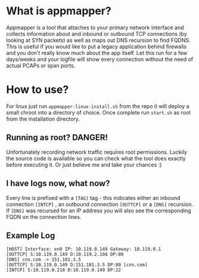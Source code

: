 # What is appmapper?

Appmapper is a tool that attaches to your primary network interface and collects information about and inbound or outbound TCP connections (by looking at SYN packets) as well as maps out DNS recursion to find FQDNS. This is useful if you would like to put a legacy application behind firewalls and you don't really know much about the app itself. Let this run for a few days/weeks and your logfile will show every connection without the need of actual PCAPs or span ports.

# How to use?

For linux just run ``appmapper-linux-install.sh`` from the repo it will deploy a small chroot into a directory of choice. Once complete run ``start.sh`` as root from the installation directory.

## Running as root? DANGER!

Unfortunately recording network traffic requires root permissions. Luckily the source code is available so you can check what the tool does exactly before executing it. Or just believe me and take your chances :)

## I have logs now, what now?

Every line is prefixed with a ``[TAG]``  tag - this indicates either an inbound connection ``[INTCP]`` , an outbound connection ``[OUTTCP]``  or a ``[DNS]`` recursion.  If ``[DNS]``    was recursed for an IP address you will also see the corresponding FQDN on the connection lines.

## Example Log

```
[HOST] Interface: en0 IP: 10.119.0.149 Gateway: 10.119.0.1
[OUTTCP] S:10.119.0.149 D:10.119.2.104 DP:80
[DNS] cnn.com -> 151.101.3.5
[OUTTCP] S:10.119.0.149 D:151.101.3.5 DP:80 [cnn.com]
[INTCP] S:10.119.0.210 D:10.119.0.149 DP:22
```


